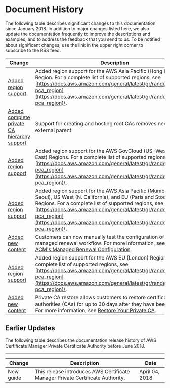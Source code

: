 # Document History<a name="dochistory"></a>

The following table describes significant changes to this documentation since January 2018\. In addition to major changes listed here, we also update the documentation frequently to improve the descriptions and examples, and to address the feedback that you send to us\. To be notified about significant changes, use the link in the upper right corner to subscribe to the RSS feed\.

| Change | Description | Date | 
| --- |--- |--- |
| [Added region support](#dochistory) | Added region support for the AWS Asia Pacific \(Hong Kong\) Region\. For a complete list of supported regions, see [https://docs.aws.amazon.com/general/latest/gr/rande.html#acm-pca_region](https://docs.aws.amazon.com/general/latest/gr/rande.html#acm-pca_region)\. | July 24, 2019 | 
| [Added complete private CA hierarchy support](#dochistory) | Support for creating and hosting root CAs removes need for an external parent\. | June 20, 2019 | 
| [Added region support](#dochistory) | Added region support for the AWS GovCloud \(US\-West and US\-East\) Regions\. For a complete list of supported regions, see [https://docs.aws.amazon.com/general/latest/gr/rande.html#acm-pca_region](https://docs.aws.amazon.com/general/latest/gr/rande.html#acm-pca_region)\. | May 8, 2019 | 
| [Added region support](#dochistory) | Added region support for the AWS Asia Pacific \(Mumbai and Seoul\), US West \(N\. California\), and EU \(Paris and Stockholm\) Regions\. For a complete list of supported regions, see [https://docs.aws.amazon.com/general/latest/gr/rande.html#acm-pca_region](https://docs.aws.amazon.com/general/latest/gr/rande.html#acm-pca_region)\. | April 4, 2019 | 
| [Added new content](#dochistory) | Customers can now manually test the configuration of their ACM managed renewal workflow\. For more information, see [Testing ACM's Managed Renewal Configuration](https://docs.aws.amazon.com/acm/latest/userguide/manual-renewal.html)\. | March 14, 2019 | 
| [Added region support](#dochistory) | Added region support for the AWS EU \(London\) Region\. For a complete list of supported regions, see [https://docs.aws.amazon.com/general/latest/gr/rande.html#acm-pca_region](https://docs.aws.amazon.com/general/latest/gr/rande.html#acm-pca_region)\. | August 1, 2018 | 
| [Added new content](#dochistory) | Private CA restore allows customers to restore certificate authorities \(CAs\) for up to 30 days after they have been deleted\. For more information, see [Restore Your Private CA]()\. | June 20, 2018 | 

## Earlier Updates<a name="earlier-updates"></a>

The following table describes the documentation release history of AWS Certificate Manager Private Certificate Authority before June 2018\.


****  

| Change | Description | Date | 
| --- | --- | --- | 
| New guide | This release introduces AWS Certificate Manager Private Certificate Authority\. | April 04, 2018 | 